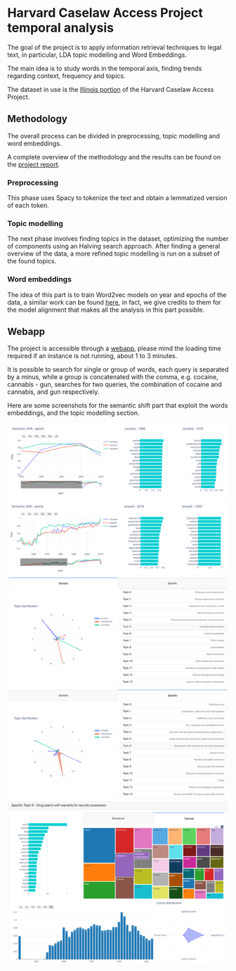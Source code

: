 # Harvard Caselaw Access Project temporal analysis

The goal of the project is to apply information retrieval techniques to legal text, in particular, LDA topic modelling and Word Embeddings. 

The main idea is to study words in the temporal axis, finding trends regarding context, frequency and topics. 

The dataset in use is the [Illinois portion](https://case.law/bulk/download/) of the Harvard Caselaw Access Project.

## Methodology

The overall process can be divided in preprocessing, topic modelling and word embeddings.

A complete overview of the methodology and the results can be found on the [project report](https://github.com/tomfran/caselaw-temporal-analysis/blob/main/report/report.pdf).

### Preprocessing

This phase uses Spacy to tokenize the text and obtain a lemmatized version of each token.

### Topic modelling

The next phase involves finding topics in the dataset, optimizing the number of components using an Halving search approach. After finding a general overview of the data, a more refined topic modelling is run on a subset of the found topics.

### Word embeddings

The idea of this part is to train Word2vec models on year and epochs of the data, a similar work can be found [here](https://github.com/williamleif/histwords), in fact, we give credits to them for the model alignment that makes all the analysis in this part possible.

## Webapp

The project is accessible through a [webapp](https://illinois-cases-analysis-webapp-qka7d4ktba-ew.a.run.app/), please mind the loading time required if an instance is not running, about 1 to 3 minutes.

It is possible to search for single or group of words, each query is separated by a minus, while a group is concatenated with the comma, e.g. cocaine, cannabis - gun, searches for two queries, the combination of cocaine and cannabis, and gun respectively. 

Here are some screenshots for the semantic shift part that exploit the words embeddings, and the topic modelling section.

![Semantic shift](https://github.com/tomfran/caselaw-temporal-analysis/blob/main/report/images/semantic_1.png?raw=true "Title")
![Semantic shift](https://github.com/tomfran/caselaw-temporal-analysis/blob/main/report/images/semantic_2.png?raw=true "Title")
![Topic modelling](https://github.com/tomfran/caselaw-temporal-analysis/blob/main/report/images/topic1.png?raw=true "Title")
![Topic modelling](https://github.com/tomfran/caselaw-temporal-analysis/blob/main/report/images/topic2.png?raw=true "Title")
![Topic modelling](https://github.com/tomfran/caselaw-temporal-analysis/blob/main/report/images/topic3.png?raw=true "Title")

